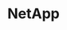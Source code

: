 ---
title: NetApp
type: partner
draft: false
category: gold
order: 9
logo: /images/partners/netapp.jpg
website: https://www.netapp.com
---
